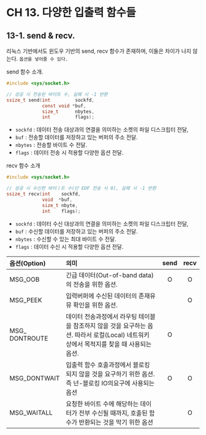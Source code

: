 # CH 13\. 다양한 입출력 함수들

## 13-1. send & recv.
리눅스 기반에서도 윈도우 기반의 send, recv 함수가 존재하며, 이둘은 차이가 나지 않는다. `옵션을 넣어줄 수 있다.`<br>

send 함수 소개.
```c
#include <sys/socket.h>

// 성공 시 전송된 바이트 수, 실패 시 -1 반환
ssize_t send(int         sockfd,
             const void *buf,
             size_t      nbytes,
             int         flags);
```
- `sockfd` : 데이터 전송 대상과의 연결을 의미하는 소켓의 파일 디스크립터 전달,
- `buf` : 전송할 데이터를 저장하고 있는 버퍼의 주소 전달.
- `nbytes` : 전송할 바이트 수 전달.
- `flags` : 데이터 전송 시 적용할 다양한 옵션 전달.


recv 함수 소개
```c
#include <sys/socket.h>

// 성공 시 수신한 바이ㅣ트 수(단 EOF 전송 시 0), 실패 시 -1 반환
ssize_t recv(int    sockfd,
             void  *buf,
             size_t nbyte,
             int    flags);
```
- `sockfd` : 데이터 수신 대상과의 연결을 의미하는 소켓의 파일 디스크립터 전달,
- `buf` : 수신할 데이터를 저장하고 있는 버퍼의 주소 전달.
- `nbytes` : 수신할 수 있는 최대 바이트 수 전달.
- `flags` : 데이터 수신 시 적용할 다양한 옵션 전달.

| 옵션(Option)  | 의미 | send  | recv  |
|:---|:---|:---:|:---:|
| MSG_OOB  | 긴급 데이터(Out-of-band data)의 전송을 위한 옵션.  | O  | O |
| MSG_PEEK  | 입력버퍼에 수신된 데이터의 존재유뮤 확인을 위한 옵션.  |   | O |
| MSG_<br>DONTROUTE  | 데이터 전송과정에서 라우팅 테이블을 참조하지 않을 것을 요구하는 옵션. 따라서 로컬(Local) 네트워키 상에서 목적지를 찾을 때 사용되는 옵션. | O |   |
| MSG_DONTWAIT  | 입출력 함수 호출과정에서 블로킹 되지 않을 것을 요구하기 위한 옵션. 즉 넌-블로킹 IO의요구에 사용되는 옵션  | O | O |
| MSG_WAITALL | 요청한 바이트 수에 해당하는 데이터가 전부 수신될 때까지, 호출된 함수가 반환되는 것을 막기 위한 옵션  |   |  O |
